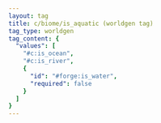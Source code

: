 ```yaml
---
layout: tag
title: c/biome/is_aquatic (worldgen tag)
tag_type: worldgen
tag_content: {
  "values": [
    "#c:is_ocean",
    "#c:is_river",
    {
      "id": "#forge:is_water",
      "required": false
    }
  ]
}
---
```

